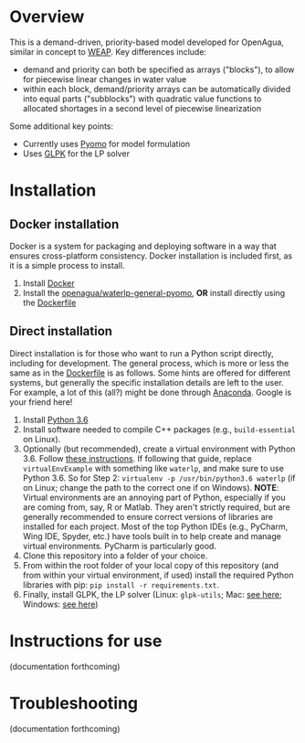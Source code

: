 # Overview

This is a demand-driven, priority-based model developed for OpenAgua, similar in concept to [WEAP](http://weap21.org/). Key differences include:
* demand and priority can both be specified as arrays ("blocks"), to allow for piecewise linear changes in water value
* within each block, demand/priority arrays can be automatically divided into equal parts ("subblocks") with quadratic value functions to allocated shortages in a second level of piecewise linearization

Some additional key points:
* Currently uses [Pyomo](http://www.pyomo.org/) for model formulation
* Uses [GLPK](https://www.gnu.org/software/glpk/) for the LP solver

# Installation

## Docker installation

Docker is a system for packaging and deploying software in a way that ensures cross-platform consistency. Docker installation is included first, as it is a simple process to install.

1. Install [Docker](https://www.docker.com/get-started)
1. Install the [openagua/waterlp-general-pyomo](https://hub.docker.com/r/openagua/waterlp-general-pyomo/), **OR** install directly using the [Dockerfile](https://github.com/openagua/waterlp-general/blob/master/Dockerfile)

## Direct installation
Direct installation is for those who want to run a Python script directly, including for development. The general process, which is more or less the same as in the [Dockerfile](https://github.com/openagua/waterlp-general/blob/master/Dockerfile) is as follows. Some hints are offered for different systems, but generally the specific installation details are left to the user. For example, a lot of this (all?) might be done through [Anaconda](https://anaconda.org/). Google is your friend here!

1. Install [Python 3.6](https://www.python.org/downloads/release/python-366/)
1. Install software needed to compile C++ packages (e.g., `build-essential` on Linux).
1. Optionally (but recommended), create a virtual environment with Python 3.6. Follow [these instructions](https://medium.com/@peterchang_82818/python-beginner-must-know-virtualenv-tutorial-example-5e3f82cfbd8b). If following that guide, replace `virtualEnvExample` with something like `waterlp`, and make sure to use Python 3.6. So for Step 2: `virtualenv -p /usr/bin/python3.6 waterlp` (if on Linux; change the path to the correct one if on Windows). **NOTE**: Virtual environments are an annoying part of Python, especially if you are coming from, say, R or Matlab. They aren't strictly required, but are generally recommended to ensure correct versions of libraries are installed for each project. Most of the top Python IDEs (e.g., PyCharm, Wing IDE, Spyder, etc.) have tools built in to help create and manage virtual environments. PyCharm is particularly good.
1. Clone this repository into a folder of your choice.
1. From within the root folder of your local copy of this repository (and from within your virtual environment, if used) install the required Python libraries with pip: `pip install -r requirements.txt`.
1. Finally, install GLPK, the LP solver (Linux: `glpk-utils`; Mac: [see here](http://arnab-deka.com/posts/2010/02/installing-glpk-on-a-mac/); Windows: [see here](http://winglpk.sourceforge.net/))

# Instructions for use
(documentation forthcoming)

# Troubleshooting
(documentation forthcoming)
